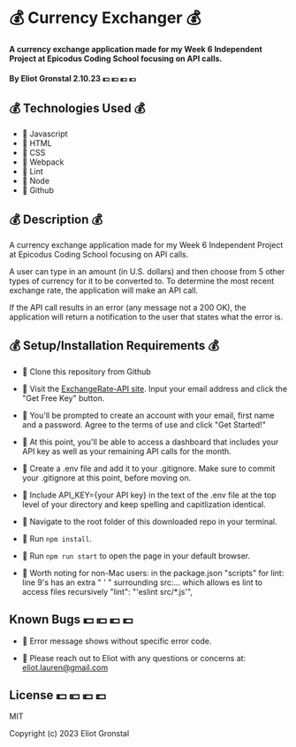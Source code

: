 # 💰 Currency Exchanger 💰

#### A currency exchange application made for my Week 6 Independent Project at Epicodus Coding School focusing on API calls.

#### By Eliot Gronstal 2.10.23 💵 💴 💶 💷

## 💰 Technologies Used 💰

* 💸 Javascript
* 💸 HTML
* 💸 CSS
* 💸 Webpack
* 💸 Lint
* 💸 Node
* 💸 Github


## 💰 Description 💰

A currency exchange application made for my Week 6 Independent Project at Epicodus Coding School focusing on API calls. 

A user can type in an amount (in U.S. dollars) and then choose from 5 other types of currency for it to be converted to. To determine the most recent exchange rate, the application will make an API call.

If the API call results in an error (any message not a 200 OK), the application will return a notification to the user that states what the error is.


## 💰 Setup/Installation Requirements 💰 

* 💸 Clone this repository from Github
* 💸 Visit the [ExchangeRate-API site](https://www.exchangerate-api.com/). Input your email address and click the "Get Free Key" button.
* 💸 You'll be prompted to create an account with your email, first name and a password. Agree to the terms of use and click "Get Started!"
* 💸 At this point, you'll be able to access a dashboard that includes your API key as well as your remaining API calls for the month.
* 💸 Create a .env file and add it to your .gitignore. Make sure to commit your .gitignore at this point, before moving on.
* 💸 Include API_KEY={your API key} in the text of the .env file at the top level of your directory and keep spelling and capitlization identical.
* 💸 Navigate to the root folder of this downloaded repo in your terminal.
* 💸 Run `npm install`.
* 💸 Run `npm run start` to open the page in your default browser.

* 💸 Worth noting for non-Mac users: in the package.json "scripts" for lint: line 9's has an extra " ' " surrounding src:... which allows es lint to access files recursively  "lint": "'eslint src/*.js'",

## Known Bugs 💵 💴 💶 💷

* 💸 Error message shows without specific error code.

* 💸 Please reach out to Eliot with any questions or concerns at: eliot.lauren@gmail.com

## License 💵 💴 💶 💷

MIT

Copyright (c) 2023 Eliot Gronstal